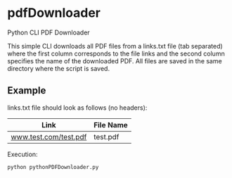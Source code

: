 # pdfDownloader
Python CLI PDF Downloader

This simple CLI downloads all PDF files from a links.txt file (tab separated) where the first column corresponds to the file links and the second column specifies the name of the downloaded PDF. All files are saved in the same directory where the script is saved. 

## Example
links.txt file should look as follows (no headers):

Link | File Name
--- | --- 
www.test.com/test.pdf | test.pdf 

Execution:
```
python pythonPDFDownloader.py
```
